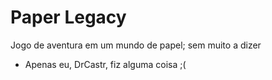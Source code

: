# Paper Legacy

Jogo de aventura em um mundo de papel;
sem muito a dizer

- Apenas eu, DrCastr, fiz alguma coisa ;(
